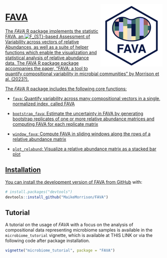 
<!-- README.md is generated from README.Rmd. Please edit that file -->

<a href='https://github.com/MaikeMorrison/FAVA'/><img src='man/figures/FAVA_logo_2.png' height="200" align="right" style="float:right; height:200px;" />

# FAVA

<!-- badges: start -->
<!-- badges: end -->

The *FAVA* R package implements the statistic FAVA, an
![F\_{ST}](https://latex.codecogs.com/png.image?%5Cdpi%7B110%7D&space;%5Cbg_white&space;F_%7BST%7D "F_{ST}")-based
Assessment of Variability across vectors of relative Abundances, as well
as a suite of helper functions which enable the visualization and
statistical analysis of relative abundance data. The *FAVA* R package
package accompanies the paper, “FAVA: a tool to quantify compositional
variability in microbial communities” by Morrison et al. (2023?).

The *FAVA* R package includes the following core functions:

- `fava`: Quantify variability across many compositional vectors in a
  single, normalized index, called FAVA

- `bootstrap_fava`: Estimate the uncertainty in FAVA by generating
  bootstrap replicates of one or more relative abundance matrices and
  computing FAVA for each replicate matrix

- `window_fava`: Compute FAVA in sliding windows along the rows of a
  relative abundance matrix

- `plot_relabund`: Visualize a relative abundance matrix as a stacked
  bar plot

## Installation

You can install the development version of FAVA from
[GitHub](https://github.com/) with:

``` r
# install.packages("devtools")
devtools::install_github("MaikeMorrison/FAVA")
```

## Tutorial

A tutorial on the usage of *FAVA* with a focus on the analysis of
compositional data representing microbiome samples is available in the
`microbiome_tutorial` vignette, which is available at THIS LINK or via
the following code after package installation.

``` r
vignette("microbiome_tutorial", package = "FAVA")
```
